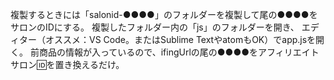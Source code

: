 複製するときには「salonid-●●●●」のフォルダーを複製して尾の●●●●をサロンのIDにする。
複製したフォルダー内の「js」のフォルダーを開き、
エディター（オススメ：VS Code。またはSublime TextやatomもOK）でapp.jsを開く。
前商品の情報が入っているので、ifingUrlの尾の●●●●をアフィリエイトサロン🆔を置き換えるだけ。